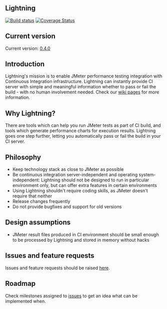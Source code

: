 ## Lightning

[![Build status](https://api.travis-ci.org/automatictester/lightning.svg?branch=master)](https://travis-ci.org/automatictester/lightning)
[![Coverage Status](https://coveralls.io/repos/automatictester/lightning/badge.svg?branch=master)](https://coveralls.io/r/automatictester/lightning?branch=master)

## Current version

Current version: [0.4.0](https://github.com/automatictester/lightning/releases/download/0.4.0/lightning-0.4.0.jar)

## Introduction

Lightning's mission is to enable JMeter performance testing integration with Continuous Integration infrastructure. Lightning can instantly provide CI server with simple and meaningful information whether to pass or fail the build - with no human involvement needed. Check our [wiki pages](https://github.com/automatictester/lightning/wiki) for more information.

## Why Lightning?

There are tools which can help you run JMeter tests as part of CI build, and tools which generate performance charts for execution results. Lightning goes one step further, letting you automatically pass or fail the build in your CI server.

## Philosophy

- Keep technology stack as close to JMeter as possible
- Be continuous integration server-independent and operating system-independent: Lightning should not be designed to run in particular environment only, but can offer extra features in certain environments
- Using Lightning shouldn't require coding skills, as JMeter doesn't require that neither
- Release changes frequently
- Do not provide bugfixes and support for old versions

## Design assumptions

- JMeter result files produced in CI environment should be small enough to be processed by Lightning and stored in memory without hacks

## Issues and feature requests

Issues and feature requests should be raised [here](https://github.com/automatictester/lightning/issues).

## Roadmap

Check milestones assigned to [issues](https://github.com/automatictester/lightning/issues) to get an idea what can be implemented when.
